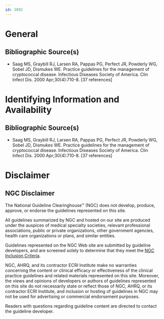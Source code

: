 ```yaml
---
id: 1892
---
```


# General

## Bibliographic Source(s)

- Saag MS, Graybill RJ, Larsen RA, Pappas PG, Perfect JR, Powderly WG, Sobel JD, Dismukes WE. Practice guidelines for the management of cryptococcal disease. Infectious Diseases Society of America. Clin Infect Dis. 2000 Apr;30(4):710-8. [37 references]

# Identifying Information and Availability

## Bibliographic Source(s)

- Saag MS, Graybill RJ, Larsen RA, Pappas PG, Perfect JR, Powderly WG, Sobel JD, Dismukes WE. Practice guidelines for the management of cryptococcal disease. Infectious Diseases Society of America. Clin Infect Dis. 2000 Apr;30(4):710-8. [37 references]

# Disclaimer

## NGC Disclaimer

The National Guideline Clearinghouse™ (NGC) does not develop, produce, approve, or endorse the guidelines represented on this site.

All guidelines summarized by NGC and hosted on our site are produced under the auspices of medical specialty societies, relevant professional associations, public or private organizations, other government agencies, health care organizations or plans, and similar entities.

Guidelines represented on the NGC Web site are submitted by guideline developers, and are screened solely to determine that they meet the [NGC Inclusion Criteria](/help-and-about/summaries/inclusion-criteria).

NGC, AHRQ, and its contractor ECRI Institute make no warranties concerning the content or clinical efficacy or effectiveness of the clinical practice guidelines and related materials represented on this site. Moreover, the views and opinions of developers or authors of guidelines represented on this site do not necessarily state or reflect those of NGC, AHRQ, or its contractor ECRI Institute, and inclusion or hosting of guidelines in NGC may not be used for advertising or commercial endorsement purposes.

Readers with questions regarding guideline content are directed to contact the guideline developer.

